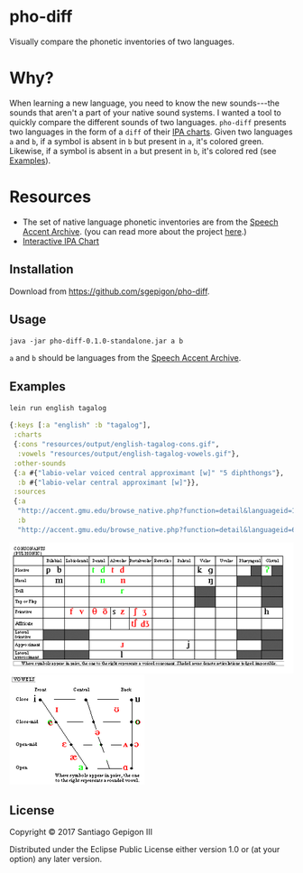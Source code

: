 # pho-diff

Visually compare the phonetic inventories of two languages.

# Why?

When learning a new language, you need to know the new sounds---the sounds that aren't a part of your native sound systems. I wanted a tool to quickly compare the different sounds of two languages. `pho-diff` presents two languages in the form of a `diff` of their [IPA charts](https://www.internationalphoneticassociation.org/content/full-ipa-chart). Given two languages `a` and `b`, if a symbol is absent in `b` but present in `a`, it's colored green. Likewise, if a symbol is absent in `a` but present in `b`, it's colored red (see [Examples](#examples)).

# Resources

  * The set of native language phonetic inventories are from the [Speech Accent Archive](http://accent.gmu.edu/browse_native.php). (you can read more about the project [here](http://accent.gmu.edu/about.php).)
  * [Interactive IPA Chart](http://www.ipachart.com/)

## Installation

Download from https://github.com/sgepigon/pho-diff.

## Usage

```
java -jar pho-diff-0.1.0-standalone.jar a b
```

`a` and `b` should be languages from the [Speech Accent Archive](http://accent.gmu.edu/browse_native.php).

## Examples

```
lein run english tagalog
```

```clojure
{:keys [:a "english" :b "tagalog"],
 :charts
 {:cons "resources/output/english-tagalog-cons.gif",
  :vowels "resources/output/english-tagalog-vowels.gif"},
 :other-sounds
 {:a #{"labio-velar voiced central approximant [w]" "5 diphthongs"},
  :b #{"labio-velar central approximant [w]"}},
 :sources
 {:a
  "http://accent.gmu.edu/browse_native.php?function=detail&languageid=18",
  :b
  "http://accent.gmu.edu/browse_native.php?function=detail&languageid=64"}}
```

![Consonant Diff Chart](resources/README/english-tagalog-cons.gif)
![Vowel Diff Chart](resources/README/english-tagalog-vowels.gif)


## License

Copyright © 2017 Santiago Gepigon III

Distributed under the Eclipse Public License either version 1.0 or (at
your option) any later version.
